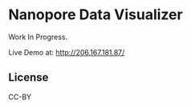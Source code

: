 # Nanopore Data Visualizer
Work In Progress.

Live Demo at: http://206.167.181.87/

## License

CC-BY
